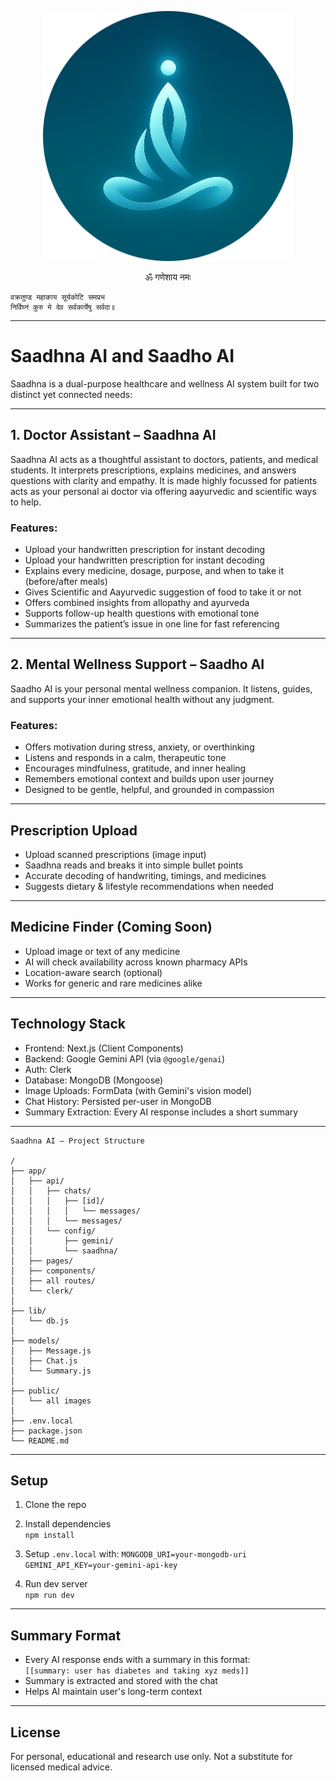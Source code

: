 <p align="center">
  <img src="./public/readme.png" alt="Saadhna AI Logo" width="400" />
</p>

<p align="center">
         ॐ गणेशाय नमः 
  
    वक्रतुण्ड महाकाय सूर्यकोटि समप्रभ  
    निर्विघ्नं कुरु मे देव सर्वकार्येषु सर्वदा॥
</p>



---

# Saadhna AI and Saadho AI

Saadhna is a dual-purpose healthcare and wellness AI system built for two distinct yet connected needs:

---

## 1. Doctor Assistant – Saadhna AI

Saadhna AI acts as a thoughtful assistant to doctors, patients, and medical students.
It interprets prescriptions, explains medicines, and answers questions with clarity and empathy.
It is made highly focussed for patients acts as your personal ai doctor via offering aayurvedic and scientific ways to help.

### Features:
- Upload your handwritten prescription for instant decoding
- Upload your handwritten prescription for instant decoding
- Explains every medicine, dosage, purpose, and when to take it (before/after meals)
- Gives Scientific and Aayurvedic suggestion of food to take it or not
- Offers combined insights from allopathy and ayurveda
- Supports follow-up health questions with emotional tone
- Summarizes the patient’s issue in one line for fast referencing

---

## 2. Mental Wellness Support – Saadho AI

Saadho AI is your personal mental wellness companion. It listens, guides, and supports your inner emotional health without any judgment.

### Features:
- Offers motivation during stress, anxiety, or overthinking
- Listens and responds in a calm, therapeutic tone
- Encourages mindfulness, gratitude, and inner healing
- Remembers emotional context and builds upon user journey
- Designed to be gentle, helpful, and grounded in compassion

---

## Prescription Upload

- Upload scanned prescriptions (image input)
- Saadhna reads and breaks it into simple bullet points
- Accurate decoding of handwriting, timings, and medicines
- Suggests dietary & lifestyle recommendations when needed

---

## Medicine Finder (Coming Soon)

- Upload image or text of any medicine
- AI will check availability across known pharmacy APIs
- Location-aware search (optional)
- Works for generic and rare medicines alike

---

## Technology Stack

- Frontend: Next.js (Client Components)
- Backend: Google Gemini API (via `@google/genai`)
- Auth: Clerk
- Database: MongoDB (Mongoose)
- Image Uploads: FormData (with Gemini's vision model)
- Chat History: Persisted per-user in MongoDB
- Summary Extraction: Every AI response includes a short summary

---

```
Saadhna AI – Project Structure

/
├── app/
│   ├── api/
│   │   ├── chats/
│   │   │   ├── [id]/
│   │   │   │   └── messages/
│   │   │   └── messages/
│   │   └── config/
│   │       ├── gemini/
│   │       └── saadhna/
│   ├── pages/
│   ├── components/
│   ├── all routes/
│   └── clerk/
│
├── lib/
│   └── db.js
│
├── models/
│   ├── Message.js
│   ├── Chat.js
│   └── Summary.js
│
├── public/
│   └── all images
│
├── .env.local
├── package.json
└── README.md
```


---

## Setup

1. Clone the repo
2. Install dependencies  
   `npm install`
3. Setup `.env.local` with:
`MONGODB_URI=your-mongodb-uri
GEMINI_API_KEY=your-gemini-api-key`

4. Run dev server  
`npm run dev`

---

## Summary Format

- Every AI response ends with a summary in this format:  
`[[summary: user has diabetes and taking xyz meds]]`
- Summary is extracted and stored with the chat
- Helps AI maintain user's long-term context

---

## License

For personal, educational and research use only. Not a substitute for licensed medical advice.
